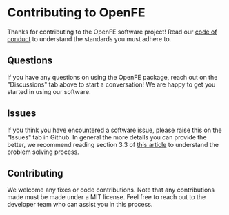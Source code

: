# Contributing to OpenFE

Thanks for contributing to the OpenFE software project!
Read our [code of conduct](../Code_of_Conduct.md) to understand the standards you must adhere to.

## Questions

If you have any questions on using the OpenFE package, reach out on the "Discussions" tab above to start a conversation!
We are happy to get you started in using our software.

## Issues

If you think you have encountered a software issue, please raise this on the "Issues" tab in Github.
In general the more details you can provide the better, 
we recommend reading section 3.3 of [this article](https://livecomsjournal.org/index.php/livecoms/article/view/v3i1e1473)
to understand the problem solving process.

## Contributing

We welcome any fixes or code contributions.
Note that any contributions made must be made under a MIT license.
Feel free to reach out to the developer team who can assist you in this process.
